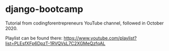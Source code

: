 # django-bootcamp

Tutorial from codingforentrepreneurs YouTube channel, followed in October 2020.

Playlist can be found there: https://www.youtube.com/playlist?list=PLEsfXFp6DpzT-1RVQVsL7C2XGMeQzfqAL
